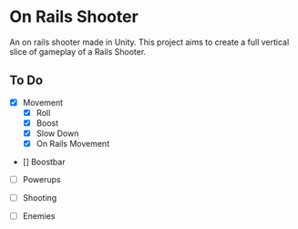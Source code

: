 # On Rails Shooter

An on rails shooter made in Unity.
This project aims to create a full vertical slice of gameplay of a Rails Shooter.

## To Do

- [x] Movement
  - [x] Roll
  - [x] Boost
  - [x] Slow Down
  - [x] On Rails Movement
- [] Boostbar
- [ ] Powerups
- [ ] Shooting
- [ ] Enemies




